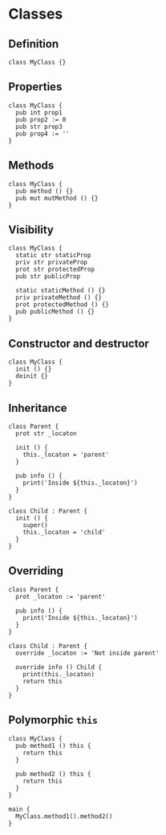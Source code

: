 # Classes

## Definition
```the
class MyClass {}
```

## Properties
```the
class MyClass {
  pub int prop1
  pub prop2 := 0
  pub str prop3
  pub prop4 := ''
}
```

## Methods
```the
class MyClass {
  pub method () {}
  pub mut mutMethod () {}
}
```

## Visibility
```the
class MyClass {
  static str staticProp
  priv str privateProp
  prot str protectedProp
  pub str publicProp

  static staticMethod () {}
  priv privateMethod () {}
  prot protectedMethod () {}
  pub publicMethod () {}
}
```

## Constructor and destructor
```the
class MyClass {
  init () {}
  deinit {}
}
```

## Inheritance
```the
class Parent {
  prot str _locaton

  init () {
    this._locaton = 'parent'
  }

  pub info () {
    print('Inside ${this._locaton}')
  }
}

class Child : Parent {
  init () {
    super()
    this._locaton = 'child'
  }
}
```

## Overriding
```the
class Parent {
  prot _locaton := 'parent'

  pub info () {
    print('Inside ${this._locaton}')
  }
}

class Child : Parent {
  override _locaton := 'Not inside parent'

  override info () Child {
    print(this._locaton)
    return this
  }
}
```

## Polymorphic `this`
```the
class MyClass {
  pub method1 () this {
    return this
  }

  pub method2 () this {
    return this
  }
}

main {
  MyClass.method1().method2()
}
```
